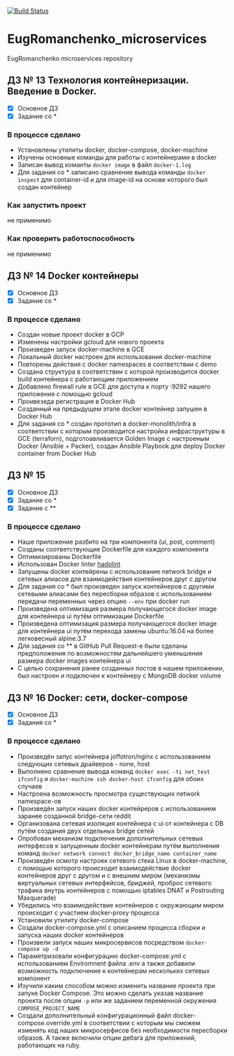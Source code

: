 [![Build Status](https://travis-ci.org/Otus-DevOps-2018-02/EugRomanchenko_microservices.svg?branch=master)](https://travis-ci.org/Otus-DevOps-2018-02/EugRomanchenko_microservices)
# EugRomanchenko_microservices
EugRomanchenko microservices repository

## ДЗ № 13 Технология контейнеризации. Введение в Docker.

 - [x] Основное ДЗ
 - [x] Задание со *

### В процессе сделано
 - Установлены утилиты docker, docker-compose, docker-machine
 - Изучены основные команды для работы с контейнерами в docker
 - Записан вывод команты `docker image` в файл `docker-1.log`
 - Для задания со * записано сравнение вывода команды `docker inspect` для container-id и для image-id на основе которого был создан контейнер

### Как запустить проект
не применимо

### Как проверить работоспособность
не применимо

## ДЗ № 14 Docker контейнеры

 - [x] Основное ДЗ
 - [x] Задание со *

### В процессе сделано
 - Создан новые проект docker в GCP
 - Изменены настройки gcloud для нового проекта
 - Произведен запуск docker-machine в GCE
 - Локальный docker настроен для использования docker-machine
 - Повторены действия с docker namespaces в соответствии с demo
 - Создана структура в соответствии с которой производится docker build контейнера с работающим приложением
 - Добавлено firewall rule в GCE для доступа к порту :9292 нашего приложения с помощью gcloud
 - Проивезеда регистрация в Docker Hub
 - Созданный на предыдущем этапе docker контейнер запушен в Docker Hub
 - Для задания со * создан прототип в docker-monolith/infra в соответствии с которым производится настройка инфраструктуры в GCE (terraforn), подготоавливается Golden Image с настроеным Docker (Ansible + Packer), создан Ansible Playbook для deploy Docker container from Docker Hub

## ДЗ № 15

 - [x] Основное ДЗ
 - [x] Задание со *
 - [x] Задание с **

### В процессе сделано
 - Наше приложение разбито на три компонента (ui, post, comment)
 - Созданы соответствующие Dockerfile для каждого компонента
 - Оптимизированы Dockerfile
 - Использован Docker linter [hadolint](https://github.com/hadolint/hadolint)
 - Запущены docker контейрены с использование network bridge и сетевых алиасов для взаимодействия контейнеров друг с другом
 - Для задания со * был произведен запуск контейнеров с другими сетевыми алиасами без пересборки образов с использованием передачи переменных через опцию `--env` при docker run
 - Произведена оптимизация размера получающегося docker image для контейнера ui путём оптимизации Dockerfile
 - Произведена оптимизация размера получающегося docker image для контейнера ui путём перехода замены ubuntu:16.04 на более легковесный alpine:3.7
 - Для задания со ** в GitHub Pull Request-е были сделаны предположения по возможностям дальнейшего уменьшения размера docker images контейнера ui
 - С целью сохранения ранее созданных постов в нашем приложении, был настроен и подключен к контейнеру с MongoDB docker volume

## ДЗ № 16 Docker: сети, docker-compose

 - [x] Основное ДЗ
 - [x] Задания со *

### В процессе сделано

 - Произведён запус контейнера joffotron/nginx с использованием следующих сетевых драйверов - none, host
 - Выполнено сравнение вывода команд `docker exec -ti net_test ifconfig` и `docker-machine ssh docker-host ifconfig` для обоих случаев
 - Настроена возможность просмотра существующих network namespace-ов 
 - Произведён запуск наших docker контейреров с использованием заранее созданной bridge-сети reddit 
 - Организована сетевая изоляция контейнера с ui от контейнера с DB путём создания двух отдельных bridge сетей
 - Опробован механизм подключения дополнительных сетевых интерфесов к запущенным docker контейнерам путём выполнения команд `docker network connect docker_bridge_name container_name`
 - Произведён осмотр настроек сетевого стека Linux в docker-machine, с помощью которого происходит взаимодействие docker контейнеров друг с другом и с внешним миром (механизмы виртуальных сетевых интерфейсов, бриджей, проброс сетевого трафика внутрь контейнеров с помощью iptables DNAT и Postrouting Masquerade)
 - Убедились что взаимодействие контейнеров с окружающим миром происходит с участием docker-proxy процесса
 - Установили утилиту docker-compose
 - Создали docker-compose.yml с описанием процесса сборки и запуска наших docker контейнеров
 - Произвели запуск наших микросервисов посредством `docker-compose up -d`
 - Параметризовали конфигурацию docker-compose.yml с использованием Enviromnent файла .env а также добавили возможность подключение к контейнерам нескольких сетевых компонент 
 - Изучили каким способом можно изменить название проекта при запуке Docker Compose. Это можно сделать указав название проекта после опции `-p` или же заданием переменной окружения `COMPOSE_PROJECT_NAME`
 - Создали дополнительный конфигурационный файл docker-compose.override.yml в соответствии с которым мы сможем изменять код наших микросерфисов без необходимости пересборки образов. А также включили опции дебага для приложений, работающих на ruby.
